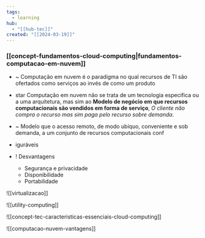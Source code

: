 ```yaml
---
tags:
  - learning
hub:
  - "[[hub-tec]]"
created: "[[2024-03-19]]"
---
```

### [[concept-fundamentos-cloud-computing|fundamentos-computacao-em-nuvem]]

- ~ Computação em nuvem é o paradigma no qual recursos de TI são ofertados como serviços ao invés de como um produto

- star Computação em nuvem não se trata de um tecnologia especifica ou a uma arquitetura, mas sim ao **Modelo de negócio em que recursos computacionais são vendidos em forma de serviço**, *O cliente não compra o recurso mas sim paga pelo recurso sobre demanda*.

- ~ Modelo que o acesso remoto, de modo ubíquo, conveniente e sob demanda, a um conjunto de recursos computacionais conf
- iguráveis
- ! Desvantagens 
	- Segurança e privacidade
	- Disponibilidade
	- Portabilidade

![[virtualizacao]]

![[utility-computing]]

![[concept-tec-caracteristicas-essenciais-cloud-computing]]

![[computacao-nuvem-vantagens]]




